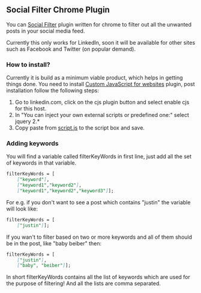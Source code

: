 ## Social Filter Chrome Plugin

You can [Social Filter](https://github.com/dhruvpancholi17/Social-Filter/edit/master/README.md) plugin written for chrome to filter out all the unwanted posts in your social media feed.

Currently this only works for LinkedIn, soon it will be available for other sites such as Facebook and Twitter (on popular demand).

### How to install?

Currently it is build as a minimum viable product, which helps in getting things done. You need to install [Custom JavaScript for websites](https://chrome.google.com/webstore/detail/custom-javascript-for-web/poakhlngfciodnhlhhgnaaelnpjljija?hl=en) plugin, post installation follow the following steps:

1. Go to linkedin.com, click on the cjs plugin button and select enable cjs for this host.
2. In "You can inject your own external scripts or predefined one:" select jquery 2.*
3. Copy paste from [script.js](https://github.com/dhruvpancholi17/Social-Filter) to the script box and save.

### Adding keywords

You will find a variable called filterKeyWords in first line, just add all the set of keywords in that variable.
```markdown
filterKeyWords = [
    ["keyword"],
    ["keyword1","keyword2"],
    ["keyword1","keyword2","keyword3"]];
```

For e.g. if you don't want to see a post which contains "justin" the variable will look like:
```markdown
filterKeyWords = [
    ["justin"]];
```

If you wan't to filter based on two or more keywords and all of them should be in the post, like "baby beiber" then:
```markdown
filterKeyWords = [
    ["justin"],
    ["baby", "beiber"]];
```
In short filterKeyWords contains all the list of keywords which are used for the purpose of filtering! And all the lists are comma separated.

